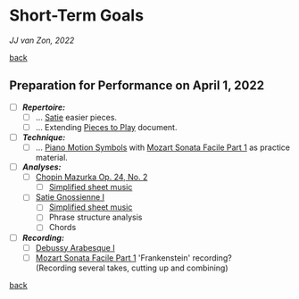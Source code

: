 Short-Term Goals
================

*JJ van Zon, 2022*

[back](./)

Preparation for Performance on April 1, 2022
--------------------------------------------

- [ ] ***Repertoire:***
    - [ ] ... [Satie](pieces-to-play.md#might-study-next) easier pieces.
    - [ ] ... Extending [Pieces to Play](pieces-to-play.md) document.
- [ ] ***Technique:***
    - [ ] ... [Piano Motion Symbols](methods/piano-motion-symbols.md) with [Mozart Sonata Facile Part 1](mozart-sonata-facile-part-1/README.md) as practice material.
- [ ] ***Analyses:***
    - [ ] [Chopin Mazurka Op. 24, No. 2](chopin-mazurka-op-24-no-2/README.md)
        - [ ] [Simplified sheet music](chopin-mazurka-op-24-no-2/sheet-music-simplified/README.md)
    - [ ] [Satie Gnossienne Ⅰ](satie-gnossienne-1/README.md)
        - [ ] [Simplified sheet music](satie-gnossienne-1/sheet-music-simplified/README.md)
        - [ ] Phrase structure analysis
        - [ ] Chords
- [ ] ***Recording:***
    - [ ] [Debussy Arabesque Ⅰ](debussy-arabesque-1/README.md)
    - [ ] [Mozart Sonata Facile Part 1](mozart-sonata-facile-part-1/README.md) 'Frankenstein' recording?  
          (Recording several takes, cutting up and combining)

[back](./)
